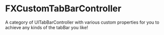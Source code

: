 # FXCustomTabBarController
A category of UITabBarController with various custom properties for you to achieve any kinds of the tabBar you like!
